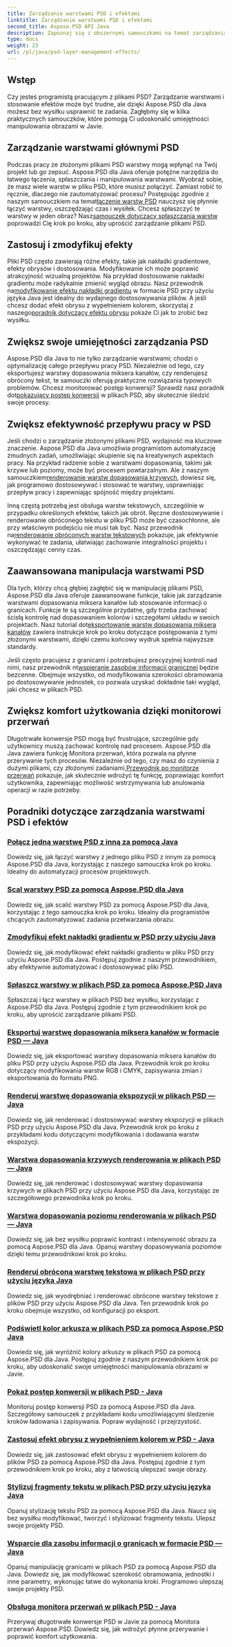 ```yaml
---
title: Zarządzanie warstwami PSD i efektami
linktitle: Zarządzanie warstwami PSD i efektami
second_title: Aspose.PSD API Java
description: Zapoznaj się z obszernymi samouczkami na temat zarządzania warstwami PSD i efektami w Aspose.PSD dla Java. Naucz się bez wysiłku łączyć, spłaszczać i dostosowywać warstwy PSD.
type: docs
weight: 23
url: /pl/java/psd-layer-management-effects/
---
```

## Wstęp

Czy jesteś programistą pracującym z plikami PSD? Zarządzanie warstwami i stosowanie efektów może być trudne, ale dzięki Aspose.PSD dla Java możesz bez wysiłku usprawnić te zadania. Zagłębmy się w kilka praktycznych samouczków, które pomogą Ci udoskonalić umiejętności manipulowania obrazami w Javie.

## Zarządzanie warstwami głównymi PSD

 Podczas pracy ze złożonymi plikami PSD warstwy mogą wpłynąć na Twój projekt lub go zepsuć. Aspose.PSD dla Java oferuje potężne narzędzia do łatwego łączenia, spłaszczania i manipulowania warstwami. Wyobraź sobie, że masz wiele warstw w pliku PSD, które musisz połączyć. Zamiast robić to ręcznie, dlaczego nie zautomatyzować procesu? Postępując zgodnie z naszym samouczkiem na temat[łączenie warstw PSD](./merge-psd-layers/) nauczysz się płynnie łączyć warstwy, oszczędzając czas i wysiłek. Chcesz spłaszczyć te warstwy w jeden obraz? Nasz[samouczek dotyczący spłaszczania warstw](./flatten-layers-psd-files/) poprowadzi Cię krok po kroku, aby uprościć zarządzanie plikami PSD.

## Zastosuj i zmodyfikuj efekty

Pliki PSD często zawierają różne efekty, takie jak nakładki gradientowe, efekty obrysów i dostosowania. Modyfikowanie ich może poprawić atrakcyjność wizualną projektów. Na przykład dostosowanie nakładki gradientu może radykalnie zmienić wygląd obrazu. Nasz przewodnik na[modyfikowanie efektu nakładki gradientu](./modify-gradient-overlay-effect-psd/) w formacie PSD przy użyciu języka Java jest idealny do wydajnego dostosowywania plików. A jeśli chcesz dodać efekt obrysu z wypełnieniem kolorem, skorzystaj z naszego[poradnik dotyczący efektu obrysu](./apply-stroke-effect-color-fill-psd/) pokaże Ci jak to zrobić bez wysiłku.

## Zwiększ swoje umiejętności zarządzania PSD

 Aspose.PSD dla Java to nie tylko zarządzanie warstwami; chodzi o optymalizację całego przepływu pracy PSD. Niezależnie od tego, czy eksportujesz warstwy dopasowania miksera kanałów, czy renderujesz obrócony tekst, te samouczki oferują praktyczne rozwiązania typowych problemów. Chcesz monitorować postęp konwersji? Sprawdź nasz poradnik dot[pokazujący postęp konwersji](./show-conversion-progress-psd-files/) w plikach PSD, aby skutecznie śledzić swoje procesy.

## Zwiększ efektywność przepływu pracy w PSD

 Jeśli chodzi o zarządzanie złożonymi plikami PSD, wydajność ma kluczowe znaczenie. Aspose.PSD dla Java umożliwia programistom automatyzację żmudnych zadań, umożliwiając skupienie się na kreatywnych aspektach pracy. Na przykład radzenie sobie z warstwami dopasowania, takimi jak krzywe lub poziomy, może być procesem powtarzalnym. Ale z naszym samouczkiem[renderowanie warstw dopasowania krzywych](./render-curves-adjustment-layer-psd/), dowiesz się, jak programowo dostosowywać i stosować te warstwy, usprawniając przepływ pracy i zapewniając spójność między projektami.

 Inną częstą potrzebą jest obsługa warstw tekstowych, szczególnie w przypadku określonych efektów, takich jak obrót. Ręczne dostosowywanie i renderowanie obróconego tekstu w pliku PSD może być czasochłonne, ale przy właściwym podejściu nie musi tak być. Nasz przewodnik na[renderowanie obróconych warstw tekstowych](./render-rotated-text-layer-psd/) pokazuje, jak efektywnie wykonywać te zadania, ułatwiając zachowanie integralności projektu i oszczędzając cenny czas.

## Zaawansowana manipulacja warstwami PSD

 Dla tych, którzy chcą głębiej zagłębić się w manipulację plikami PSD, Aspose.PSD dla Java oferuje zaawansowane funkcje, takie jak zarządzanie warstwami dopasowania miksera kanałów lub stosowanie informacji o granicach. Funkcje te są szczególnie przydatne, gdy trzeba zachować ścisłą kontrolę nad dopasowaniem kolorów i szczegółami układu w swoich projektach. Nasz tutorial dot[eksportowanie warstw dopasowania miksera kanałów](./export-channel-mixer-adjustment-layer-psd/) zawiera instrukcje krok po kroku dotyczące postępowania z tymi złożonymi warstwami, dzięki czemu końcowy wydruk spełnia najwyższe standardy.

 Jeśli często pracujesz z granicami i potrzebujesz precyzyjnej kontroli nad nimi, nasz przewodnik nt[wspieranie zasobów informacji granicznej](./support-border-information-resource-psd/) będzie bezcenne. Obejmuje wszystko, od modyfikowania szerokości obramowania po dostosowywanie jednostek, co pozwala uzyskać dokładnie taki wygląd, jaki chcesz w plikach PSD.

## Zwiększ komfort użytkowania dzięki monitorowi przerwań

Długotrwałe konwersje PSD mogą być frustrujące, szczególnie gdy użytkownicy muszą zachować kontrolę nad procesem. Aspose.PSD dla Java zawiera funkcję Monitora przerwań, która pozwala na płynne przerywanie tych procesów. Niezależnie od tego, czy masz do czynienia z dużymi plikami, czy złożonymi zadaniami,[Przewodnik po monitorze przerwań](./support-interrupt-monitor-psd-files/) pokazuje, jak skutecznie wdrożyć tę funkcję, poprawiając komfort użytkownika, zapewniając możliwość wstrzymywania lub anulowania operacji w razie potrzeby.

## Poradniki dotyczące zarządzania warstwami PSD i efektów
### [Połącz jedną warstwę PSD z inną za pomocą Java](./merge-one-psd-layer-to-another/)
Dowiedz się, jak łączyć warstwy z jednego pliku PSD z innym za pomocą Aspose.PSD dla Java, korzystając z naszego samouczka krok po kroku. Idealny do automatyzacji procesów projektowych.
### [Scal warstwy PSD za pomocą Aspose.PSD dla Java](./merge-psd-layers/)
Dowiedz się, jak scalić warstwy PSD za pomocą Aspose.PSD dla Java, korzystając z tego samouczka krok po kroku. Idealny dla programistów chcących zautomatyzować zadania przetwarzania obrazu.
### [Zmodyfikuj efekt nakładki gradientu w PSD przy użyciu Java](./modify-gradient-overlay-effect-psd/)
Dowiedz się, jak modyfikować efekt nakładki gradientu w pliku PSD przy użyciu Aspose.PSD dla Java. Postępuj zgodnie z naszym przewodnikiem, aby efektywnie automatyzować i dostosowywać pliki PSD.
### [Spłaszcz warstwy w plikach PSD za pomocą Aspose.PSD Java](./flatten-layers-psd-files/)
Spłaszczaj i łącz warstwy w plikach PSD bez wysiłku, korzystając z Aspose.PSD dla Java. Postępuj zgodnie z tym przewodnikiem krok po kroku, aby uprościć zarządzanie plikami PSD.
### [Eksportuj warstwę dopasowania miksera kanałów w formacie PSD — Java](./export-channel-mixer-adjustment-layer-psd/)
Dowiedz się, jak eksportować warstwy dopasowania miksera kanałów do pliku PSD przy użyciu Aspose.PSD dla Java. Przewodnik krok po kroku dotyczący modyfikowania warstw RGB i CMYK, zapisywania zmian i eksportowania do formatu PNG.
### [Renderuj warstwę dopasowania ekspozycji w plikach PSD — Java](./render-exposure-adjustment-layer-psd/)
Dowiedz się, jak renderować i dostosowywać warstwy ekspozycji w plikach PSD przy użyciu Aspose.PSD dla Java. Przewodnik krok po kroku z przykładami kodu dotyczącymi modyfikowania i dodawania warstw ekspozycji.
### [Warstwa dopasowania krzywych renderowania w plikach PSD — Java](./render-curves-adjustment-layer-psd/)
Dowiedz się, jak renderować i dostosowywać warstwy dopasowania krzywych w plikach PSD przy użyciu Aspose.PSD dla Java, korzystając ze szczegółowego przewodnika krok po kroku.
### [Warstwa dopasowania poziomu renderowania w plikach PSD — Java](./render-level-adjustment-layer-psd/)
Dowiedz się, jak bez wysiłku poprawić kontrast i intensywność obrazu za pomocą Aspose.PSD dla Java. Opanuj warstwy dopasowywania poziomów dzięki temu przewodnikowi krok po kroku.
### [Renderuj obróconą warstwę tekstową w plikach PSD przy użyciu języka Java](./render-rotated-text-layer-psd/)
Dowiedz się, jak wyodrębniać i renderować obrócone warstwy tekstowe z plików PSD przy użyciu Aspose.PSD dla Java. Ten przewodnik krok po kroku obejmuje wszystko, od konfiguracji po eksport.
### [Podświetl kolor arkusza w plikach PSD za pomocą Aspose.PSD Java](./highlight-sheet-color-psd-files/)
Dowiedz się, jak wyróżnić kolory arkuszy w plikach PSD za pomocą Aspose.PSD dla Java. Postępuj zgodnie z naszym przewodnikiem krok po kroku, aby udoskonalić swoje umiejętności manipulowania obrazami w Javie.
### [Pokaż postęp konwersji w plikach PSD - Java](./show-conversion-progress-psd-files/)
Monitoruj postęp konwersji PSD za pomocą Aspose.PSD dla Java. Szczegółowy samouczek z przykładami kodu umożliwiającymi śledzenie kroków ładowania i zapisywania. Popraw wydajność i przejrzystość.
### [Zastosuj efekt obrysu z wypełnieniem kolorem w PSD - Java](./apply-stroke-effect-color-fill-psd/)
Dowiedz się, jak zastosować efekt obrysu z wypełnieniem kolorem do plików PSD za pomocą Aspose.PSD dla Java. Postępuj zgodnie z tym przewodnikiem krok po kroku, aby z łatwością ulepszać swoje obrazy.
### [Stylizuj fragmenty tekstu w plikach PSD przy użyciu języka Java](./style-text-portions-psd-files/)
Opanuj stylizację tekstu PSD za pomocą Aspose.PSD dla Java. Naucz się bez wysiłku modyfikować, tworzyć i stylizować fragmenty tekstu. Ulepsz swoje projekty PSD.
### [Wsparcie dla zasobu informacji o granicach w formacie PSD — Java](./support-border-information-resource-psd/)
Opanuj manipulację granicami w plikach PSD za pomocą Aspose.PSD dla Java. Dowiedz się, jak modyfikować szerokość obramowania, jednostki i inne parametry, wykonując łatwe do wykonania kroki. Programowo ulepszaj swoje projekty PSD.
### [Obsługa monitora przerwań w plikach PSD - Java](./support-interrupt-monitor-psd-files/)
Przerywaj długotrwałe konwersje PSD w Javie za pomocą Monitora przerwań Aspose.PSD. Dowiedz się, jak wdrożyć płynne przerywanie i poprawić komfort użytkowania.